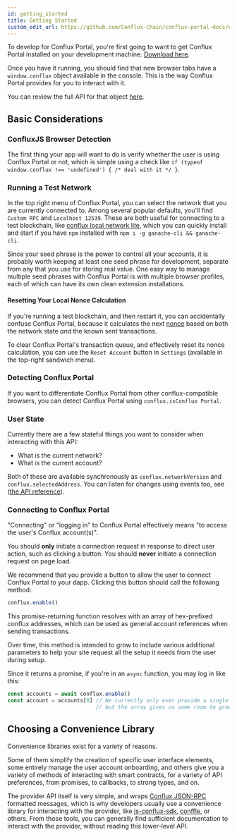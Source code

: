 ```yaml
---
id: getting_started
title: Getting Started
custom_edit_url: https://github.com/Conflux-Chain/conflux-portal-docs/edit/master/docs/en/portal/Main_Concepts/Getting_Started.md
---
```

To develop for Conflux Portal, you're first going to want to get Conflux Portal
installed on your development machine. [Download
here](https://github.com/Conflux-Chain/conflux-portal/releases).   

Once you have it running, you should find that new browser tabs have a
`window.conflux` object available in the console. This is the way Conflux Portal
provides for you to interact with it.  

You can review the full API for that object [here](../API_Reference/Conflux_Provider.md).

## Basic Considerations

### ConfluxJS Browser Detection

The first thing your app will want to do is verify whether the user is using
Conflux Portal or not, which is simple using a check like `if (typeof
window.conflux !== 'undefined') { /* deal with it */ }`. 

### Running a Test Network

In the top right menu of Conflux Portal, you can select the network that you are
currently connected to. Among several popular defaults, you'll find `Custom RPC`
and `Localhost 12539`. These are both useful for connecting to a test
blockchain, like [conflux local network
lite](https://github.com/yqrashawn/conflux-local-network-lite#readme), which you
can quickly install and start if you have `npm` installed with `npm i -g
ganache-cli && ganache-cli`. 

<!-- Ganache has some great features for starting it up with different states. If you -->
<!-- start it with the `-m` flag, you can feed it the same seed phrase you have in -->
<!-- your Conflux Portal, and the test network will give your first 10 accounts 100 -->
<!-- test ether each, which makes it easier to start work.  -->

Since your seed phrase is the power to control all your accounts, it is probably
worth keeping at least one seed phrase for development, separate from any that
you use for storing real value. One easy way to manage multiple seed phrases
with Conflux Portal is with multiple browser profiles, each of which can have
its own clean extension installations.  

#### Resetting Your Local Nonce Calculation

If you're running a test blockchain, and then restart it, you can accidentally
confuse Conflux Portal, because it calculates the next
[nonce](./Sending_Transactions.md#nonce-[ignored]) based on both the network
state _and_ the known sent transactions.  

To clear Conflux Portal's transaction queue, and effectively reset its nonce
calculation, you can use the `Reset Account` button in `Settings` (available in
the top-right sandwich menu). 

### Detecting Conflux Portal

If you want to differentiate Conflux Portal from other conflux-compatible
browsers, you can detect Conflux Portal using `conflux.isConflux Portal`. 

### User State

Currently there are a few stateful things you want to consider when interacting
with this API:

- What is the current network?
- What is the current account?

Both of these are available synchronously as `conflux.networkVersion` and
`conflux.selectedAddress`. You can listen for changes using events too, see
([the API reference](../API_Reference/Conflux_Provider.md)).

### Connecting to Conflux Portal

"Connecting" or "logging in" to Conflux Portal effectively means "to access the
user's Conflux account(s)".

You should **only** initiate a connection request in response to direct user
action, such as clicking a button. You should **never** initiate a connection
request on page load.  

We recommend that you provide a button to allow the user to connect Conflux
Portal to your dapp. Clicking this button should call the following method:  

```javascript
conflux.enable()
```

This promise-returning function resolves with an array of hex-prefixed conflux
addresses, which can be used as general account references when sending
transactions.  

Over time, this method is intended to grow to include various additional
parameters to help your site request all the setup it needs from the user during
setup.  

Since it returns a promise, if you're in an `async` function, you may log in
like this:  

```javascript
const accounts = await conflux.enable()
const account = accounts[0] // We currently only ever provide a single account,
                            // but the array gives us some room to grow.
```

## Choosing a Convenience Library

Convenience libraries exist for a variety of reasons.

Some of them simplify the creation of specific user interface elements, some
entirely manage the user account onboarding, and others give you a variety of
methods of interacting with smart contracts, for a variety of API preferences,
from promises, to callbacks, to strong types, and on.  

The provider API itself is very simple, and wraps [Conflux
JSON-RPC](https://conflux-chain.github.io/conflux-doc/json-rpc/) formatted
messages, which is why developers usually use a convenience library for
interacting with the provider, like
[js-conflux-sdk](https://www.npmjs.com/package/js-conflux-sdk),
[conffle](https://github.com/liuis/conffle#readme), or others. From those tools,
you can generally find sufficient documentation to interact with the provider,
without reading this lower-level API. 